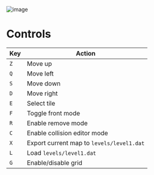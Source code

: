 ![image](https://github.com/user-attachments/assets/3651b11b-d5ce-423f-9fbf-0fdaf89d838b)

# Controls  

| Key | Action |
|-----|--------|
| `Z` | Move up |
| `Q` | Move left |
| `S` | Move down |
| `D` | Move right |
| `E` | Select tile |
| `F` | Toggle front mode |
| `R` | Enable remove mode |
| `C` | Enable collision editor mode |
| `X` | Export current map to `levels/level1.dat` |
| `L` | Load `levels/level1.dat` |
| `G` | Enable/disable grid |

